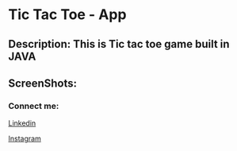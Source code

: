  # Tic Tac Toe - App
 
 ## Description: This is Tic tac toe game built in JAVA

## ScreenShots:


### Connect me:
[Linkedin](https://www.linkedin.com/in/nirdesh-devadiya-55b408209)

[Instagram](https://instagram.com/nirdesh_devadiya)
